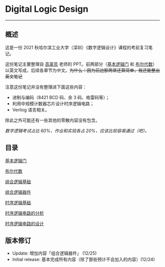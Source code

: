 # Digital Logic Design
---

## 概述

这是一份 2021 秋哈尔滨工业大学（深圳）《数字逻辑设计》课程的考前复习笔记。

这份笔记主要整理自 [高翠芸](https://cuiyungao.github.io/) 老师的 PPT。前两部分（[基本逻辑门](Digital%20Logic%20Design%2005bbc93ece5d4edd95c960bf21bada63/%E5%9F%BA%E6%9C%AC%E9%80%BB%E8%BE%91%E9%97%A8%20c5a80174c1ca46d7ae2c7190d0d77fa8.md) 和 [布尔代数](Digital%20Logic%20Design%2005bbc93ece5d4edd95c960bf21bada63/%E5%B8%83%E5%B0%94%E4%BB%A3%E6%95%B0%2068f91aab71134af48483ec3eda18e153.md)）以英文写成，后续各章节为中文。~~为什么：因为前边那两章还算简单，我还能整出英文笔记~~

注意这份笔记并没有整理进下面这些内容：

- 进制与编码（8421 BCD 码、余 3 码、格雷码等）；
- 利用中规模计数器芯片设计时序逻辑电路；
- Verilog 语言相关。

除此之外可能还有一些其他的零散内容没有包含。

*数字逻辑考试占比 60%，作业和实验各占 20%，应该比较容易通过（吧）。*

## 目录

[基本逻辑门](Digital%20Logic%20Design%2005bbc93ece5d4edd95c960bf21bada63/%E5%9F%BA%E6%9C%AC%E9%80%BB%E8%BE%91%E9%97%A8%20c5a80174c1ca46d7ae2c7190d0d77fa8.md)

[布尔代数](Digital%20Logic%20Design%2005bbc93ece5d4edd95c960bf21bada63/%E5%B8%83%E5%B0%94%E4%BB%A3%E6%95%B0%2068f91aab71134af48483ec3eda18e153.md)

[组合逻辑基础](Digital%20Logic%20Design%2005bbc93ece5d4edd95c960bf21bada63/%E7%BB%84%E5%90%88%E9%80%BB%E8%BE%91%E5%9F%BA%E7%A1%80%2064b771b2840947ef82a79bd3d11612a6.md)

[组合逻辑器件](Digital%20Logic%20Design%2005bbc93ece5d4edd95c960bf21bada63/%E7%BB%84%E5%90%88%E9%80%BB%E8%BE%91%E5%99%A8%E4%BB%B6%209b7d1dea29234eec8fcb43954abdd60c.md)

[时序逻辑基础](Digital%20Logic%20Design%2005bbc93ece5d4edd95c960bf21bada63/%E6%97%B6%E5%BA%8F%E9%80%BB%E8%BE%91%E5%9F%BA%E7%A1%80%207576fe9c309b432cbd6431f6c2ce0e4b.md)

[时序逻辑电路的分析](Digital%20Logic%20Design%2005bbc93ece5d4edd95c960bf21bada63/%E6%97%B6%E5%BA%8F%E9%80%BB%E8%BE%91%E7%94%B5%E8%B7%AF%E7%9A%84%E5%88%86%E6%9E%90%20a83a0a39c1df4005895ed19f9c115a6e.md)

[时序逻辑电路的设计](Digital%20Logic%20Design%2005bbc93ece5d4edd95c960bf21bada63/%E6%97%B6%E5%BA%8F%E9%80%BB%E8%BE%91%E7%94%B5%E8%B7%AF%E7%9A%84%E8%AE%BE%E8%AE%A1%205fd7ec6b0a5d4bb5b243d28eef3ff1e7.md)

## 版本修订

- Update: 增加内容「组合逻辑器件」 (12/25)
- Initial release: 基本完成所有内容（除了那些预计不会加入的内容）(12/24)
